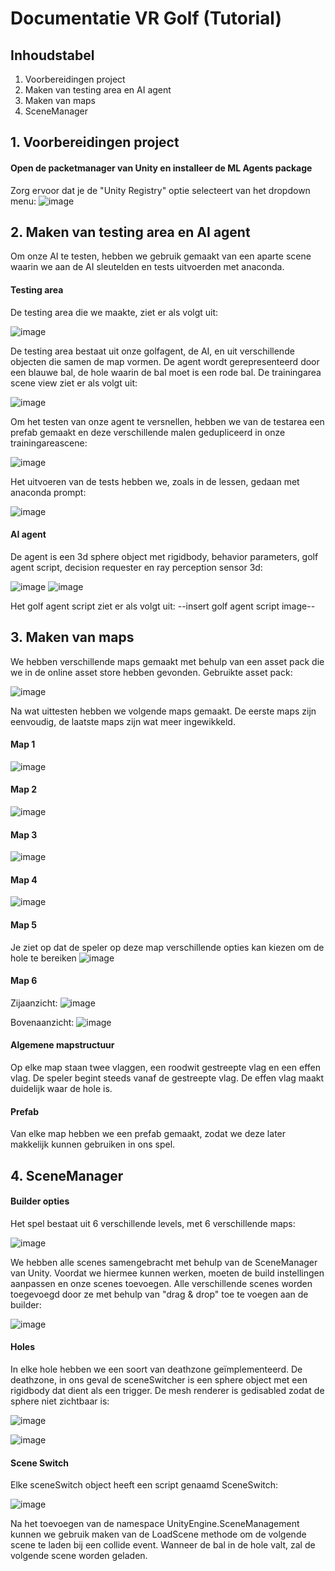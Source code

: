 # Documentatie VR Golf (Tutorial)

## Inhoudstabel
1. Voorbereidingen project
2. Maken van testing area en AI agent
3. Maken van maps
4. SceneManager

## 1. Voorbereidingen project

#### Open de packetmanager van Unity en installeer de ML Agents package
Zorg ervoor dat je de "Unity Registry" optie selecteert van het dropdown menu:
![image](https://user-images.githubusercontent.com/72873870/172708445-878e339b-fd48-4f80-af1f-15e682f48f28.png)

## 2. Maken van testing area en AI agent

Om onze AI te testen, hebben we gebruik gemaakt van een aparte scene waarin we aan de AI sleutelden en tests uitvoerden met anaconda. 

#### Testing area
De testing area die we maakte, ziet er als volgt uit:

![image](https://user-images.githubusercontent.com/72873870/172709195-07b969ca-0f5d-426c-aa56-b6051beed3f5.png)

De testing area bestaat uit onze golfagent, de AI, en uit verschillende objecten die samen de map vormen. De agent wordt gerepresenteerd door een blauwe bal, de hole waarin de bal moet is een rode bal. De trainingarea scene view ziet er als volgt uit: 

![image](https://user-images.githubusercontent.com/72873870/172709608-825e0a9e-6b85-4c40-9ef9-110309921c42.png)

Om het testen van onze agent te versnellen, hebben we van de testarea een prefab gemaakt en deze verschillende malen gedupliceerd in onze trainingareascene: 

![image](https://user-images.githubusercontent.com/72873870/172709806-9d42e2b6-4411-44c3-ad3d-ad00371834d0.png)

Het uitvoeren van de tests hebben we, zoals in de lessen, gedaan met anaconda prompt: 

![image](https://user-images.githubusercontent.com/72873870/172710623-2c14c745-f9bf-42ec-8bc7-0671b6a2bc74.png)


#### AI agent

De agent is een 3d sphere object met rigidbody, behavior parameters, golf agent script, decision requester en ray perception sensor 3d:

![image](https://user-images.githubusercontent.com/72873870/172711046-5abcca95-21b8-4815-8b82-4ab44d00e7fd.png)
![image](https://user-images.githubusercontent.com/72873870/172711098-6d183b31-66e2-44e5-a7c8-bf3fc6c93eb2.png)

Het golf agent script ziet er als volgt uit: 
--insert golf agent script image--

## 3. Maken van maps

We hebben verschillende maps gemaakt met behulp van een asset pack die we in de online asset store hebben gevonden. Gebruikte asset pack: 

![image](https://user-images.githubusercontent.com/72873870/172716986-3bb07049-c329-4c0c-a115-fa2cfb55cb7b.png)

Na wat uittesten hebben we volgende maps gemaakt. De eerste maps zijn eenvoudig, de laatste maps zijn wat meer ingewikkeld.
#### Map 1 

![image](https://user-images.githubusercontent.com/72873870/172717255-0534f8b0-abce-467f-a505-636cb0c4ebc4.png)

#### Map 2

![image](https://user-images.githubusercontent.com/72873870/172717490-31dbd856-f371-4a01-8dde-33c1f835410e.png)

#### Map 3

![image](https://user-images.githubusercontent.com/72873870/172717559-fd928c2b-92dd-4bfa-be61-c6df03f34726.png)


#### Map 4

![image](https://user-images.githubusercontent.com/72873870/172717664-3640daf9-d91c-4ff8-af01-1b106db001c4.png)


#### Map 5

Je ziet op dat de speler op deze map verschillende opties kan kiezen om de hole te bereiken
![image](https://user-images.githubusercontent.com/72873870/172717746-c3a15886-72e9-4f50-93d4-44fa7546aae2.png)


#### Map 6
Zijaanzicht: 
![image](https://user-images.githubusercontent.com/72873870/172717943-e33d5001-363d-4e0a-8c5e-e857bd4df839.png)

Bovenaanzicht: 
![image](https://user-images.githubusercontent.com/72873870/172717993-41159821-ef05-4126-ba22-799a4fee46f2.png)

#### Algemene mapstructuur
Op elke map staan twee vlaggen, een roodwit gestreepte vlag en een effen vlag. De speler begint steeds vanaf de gestreepte vlag. De effen vlag maakt duidelijk waar de hole is.
#### Prefab
Van elke map hebben we een prefab gemaakt, zodat we deze later makkelijk kunnen gebruiken in ons spel. 

## 4. SceneManager
#### Builder opties
Het spel bestaat uit 6 verschillende levels, met 6 verschillende maps:

![image](https://user-images.githubusercontent.com/72873870/172719086-28c3d953-0b27-46f1-91fc-4121013ea4d3.png)

We hebben alle scenes samengebracht met behulp van de SceneManager van Unity. Voordat we hiermee kunnen werken, moeten de build instellingen aanpassen en onze scenes toevoegen. Alle verschillende scenes worden toegevoegd door ze met behulp van "drag & drop" toe te voegen aan de builder:

![image](https://user-images.githubusercontent.com/72873870/172719349-005c08c9-27fe-4e5c-95ee-28199ed43996.png)

#### Holes
In elke hole hebben we een soort van deathzone geïmplementeerd. De deathzone, in ons geval de sceneSwitcher is een sphere object met een rigidbody dat dient als een trigger. De mesh renderer is gedisabled zodat de sphere niet zichtbaar is:

![image](https://user-images.githubusercontent.com/72873870/172719827-ed0293e8-0677-4657-8121-766c5f39f26e.png)

![image](https://user-images.githubusercontent.com/72873870/172719859-bb6cffb8-3bfc-4e76-92dd-9db62a347df5.png)

#### Scene Switch 
Elke sceneSwitch object heeft een script genaamd SceneSwitch:

![image](https://user-images.githubusercontent.com/72873870/172720006-deda156a-5984-48e9-bbd5-786cee73e46d.png)

Na het toevoegen van de namespace UnityEngine.SceneManagement kunnen we gebruik maken van de LoadScene methode om de volgende scene te laden bij een collide event. Wanneer de bal in de hole valt, zal de volgende scene worden geladen. 



